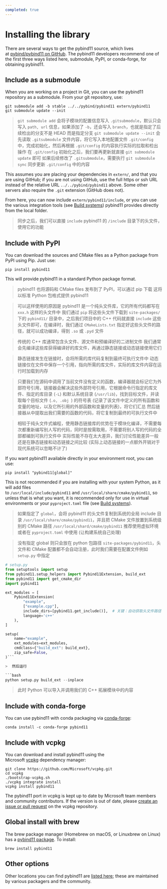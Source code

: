 ```yaml
---
completed: true
---
```

# Installing the library
There are several ways to get the pybind11 source, which lives at [pybind/pybind11 on GitHub](https://github.com/pybind/pybind11). The pybind11 developers recommend one of the first three ways listed here, submodule, PyPI, or conda-forge, for obtaining pybind11.

## Include as a submodule
When you are working on a project in Git, you can use the pybind11 repository as a submodule. From your git repository, use:

```
git submodule add -b stable ../../pybind/pybind11 extern/pybind11
git submodule update --init
```

>  `git submodule add` 会将子模块的配置信息写入 `.gitsubmodule`，默认只会写入 `path, url` 信息，如果添加了 `-b`，还会写入 `branch`，也就是指定了后续检出的分支不是 HEAD 而是指定分支
>  `git submodule update --init` 会先读取 `.gitsubmodule` 文件内容，将它写入本地配置文件 `.git/config` 中，完成初始化，然后再根据 `.git/config` 的内容执行实际的拉取和检出操作
>  在 `.git/config` 初始化之后，我们要再更新就直接 `git submodule update` 即可
>  如果后续修改了 `.gitsubmodule`，需要执行 `git submodule sync` 同步更新 `.git/config` 中的内容

This assumes you are placing your dependencies in `extern/`, and that you are using GitHub; if you are not using GitHub, use the full https or ssh URL instead of the relative URL `../../pybind/pybind11` above. Some other servers also require the `.git` extension (GitHub does not).

From here, you can now include `extern/pybind11/include`, or you can use the various integration tools (see [Build systems](https://pybind11.readthedocs.io/en/stable/compiling.html#compiling)) pybind11 provides directly from the local folder.
>  同步之后，我们可以直接 `include` pybind11 的 `/include` 目录下的头文件，使用它的功能

## Include with PyPI
You can download the sources and CMake files as a Python package from PyPI using Pip. Just use:

```
pip install pybind11
```

This will provide pybind11 in a standard Python package format. 

>  pybind11 也将源码和 CMake files 发布到了 PyPI，可以通过 pip 下载
>  这将以标准 Python 包格式提供 pybind11

>  可以这样使用的原因是 pybind11 是一个纯头文件库，它的所有代码都写在 `xxx.h` 这样的头文件中
>  我们通过 `pip` 将这些头文件下载到 `site-packages/` 下的 `pybind11/` 目录中，之后我们项目中的 C++ 代码就直接 `include` 这些头文件即可，在编译时，我们通过 ` CMakeLists.txt ` 指定好这些头文件的路径，就可以成功编译，得到 `.so` 或 `.pyd` 文件

>  传统的 C++ 库通常包含头文件、源文件和预编译好的二进制文件
>  我们通常会先编译这些库获得编译好的库文件，再通过静态链接或动态链接使用它们

>  静态链接发生在链接时，会将所需的库代码复制到最终可执行文件中
>  动态链接仅在文件中保存一个引用，指向所需的库文件，实际的库文件内容在运行时加载到内存


>  只要我们在源码中调用了当前文件没有定义的函数，编译器就会标记它为外部符号引用，链接器会解决这些外部符号引用，它根据命令行指定的库文件、指定的库目录 (`-L`) 和默认系统目录 (`/usr/lib`)，找到目标文件，并读取每个目标文件 (`.o, .obj `) 的符号表 (记录了该文件中定义的所有函数和变量的地址，以及它所引用的外部函数和变量的列表)，将它们汇总
>  然后链接器从中提取出我们需要的函数的代码，将它复制到最终的可执行文件中

>  相较于纯头文件式编程，使用静态链接库的优势在于模块化编译，不需要每次都重新编写别人写的代码，同时是按需取用，不需要将别人写的代码的全部都编到可执行文件中
>  实际性能不存在太大差异，我们讨论性能差异一般还是在静态链接和动态链接之间比较 (实际上动态链接的一点额外开销对于现代系统可以忽略不计了)

If you want pybind11 available directly in your environment root, you can use:

```
pip install "pybind11[global]"
```

This is not recommended if you are installing with your system Python, as it will add files to `/usr/local/include/pybind11` and `/usr/local/share/cmake/pybind11`, so unless that is what you want, it is recommended only for use in virtual environments or your `pyproject.toml` file (see [Build systems](https://pybind11.readthedocs.io/en/stable/compiling.html#compiling)).

>  如果指定了 `global`，会将 pybind11 的头文件复制到系统的全局 include 目录 `/usr/local/share/cmake/pybind11`，并且把 CMake 文件放置到系统级别的 CMake 路径 `/usr/local/shard/cmake/pybind11`
>  推荐使用虚拟环境或者在 `pyproject.toml` 中使用 (让构建系统自己处理)

>  没有指定 global 则只会放在 python 包路径 `site-packages/pybind11`，头文件和 CMake 配置都不会自动注册，此时我们需要在配置文件例如 `setup.py` 中指定

```python
# setup.py
from setuptools import setup
from pybind11.setup_helpers import Pybind11Extension, build_ext
from pybind11 import get_cmake_dir
import pybind11

ext_modules = [
    Pybind11Extension(
        "example",
        ["example.cpp"],
        include_dirs=[pybind11.get_include()],  # 关键：自动获取头文件路径
        language='c++'
    ),
]

setup(
    name="example",
    ext_modules=ext_modules,
    cmdclass={"build_ext": build_ext},
    zip_safe=False,
)```

>  然后运行

```bash
python setup.py build_ext --inplace
```

> 此时 Python 可以导入并调用我们的 C++ 拓展模块中的内容

## Include with conda-forge
You can use pybind11 with conda packaging via [conda-forge](https://github.com/conda-forge/pybind11-feedstock):

```
conda install -c conda-forge pybind11
```

## Include with vcpkg
You can download and install pybind11 using the Microsoft [vcpkg](https://github.com/Microsoft/vcpkg/) dependency manager:

```
git clone https://github.com/Microsoft/vcpkg.git
cd vcpkg
./bootstrap-vcpkg.sh
./vcpkg integrate install
vcpkg install pybind11
```

The pybind11 port in vcpkg is kept up to date by Microsoft team members and community contributors. If the version is out of date, please [create an issue or pull request](https://github.com/Microsoft/vcpkg/) on the vcpkg repository.

## Global install with brew
The brew package manager (Homebrew on macOS, or Linuxbrew on Linux) has a [pybind11 package](https://github.com/Homebrew/homebrew-core/blob/master/Formula/p/pybind11.rb). To install:

```
brew install pybind11
```

## Other options
Other locations you can find pybind11 are [listed here](https://repology.org/project/python:pybind11/versions); these are maintained by various packagers and the community.
